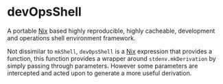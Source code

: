 # devOpsShell

A portable [Nix][1] based highly reproducible, highly cacheable, development
and operations shell environment framework.

Not dissimilar to `mkShell`, `devOpsShell` is a [Nix][1] expression that
provides a function, this function provides a wrapper around
`stdenv.mkDerivation` by simply passing through parameters. However some
parameters are intercepted and acted upon to generate a more useful derivation.

[1]: https://nixos.org/nix/
